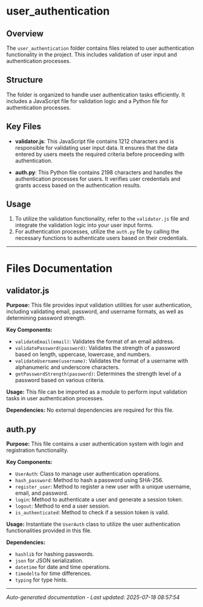 # user_authentication

## Overview
The `user_authentication` folder contains files related to user authentication functionality in the project. This includes validation of user input and authentication processes.

## Structure
The folder is organized to handle user authentication tasks efficiently. It includes a JavaScript file for validation logic and a Python file for authentication processes.

## Key Files
- **validator.js**: This JavaScript file contains 1212 characters and is responsible for validating user input data. It ensures that the data entered by users meets the required criteria before proceeding with authentication.
  
- **auth.py**: This Python file contains 2198 characters and handles the authentication processes for users. It verifies user credentials and grants access based on the authentication results.

## Usage
1. To utilize the validation functionality, refer to the `validator.js` file and integrate the validation logic into your user input forms.
2. For authentication processes, utilize the `auth.py` file by calling the necessary functions to authenticate users based on their credentials.

---

# Files Documentation

## validator.js

**Purpose:** This file provides input validation utilities for user authentication, including validating email, password, and username formats, as well as determining password strength.

**Key Components:**
- `validateEmail(email)`: Validates the format of an email address.
- `validatePassword(password)`: Validates the strength of a password based on length, uppercase, lowercase, and numbers.
- `validateUsername(username)`: Validates the format of a username with alphanumeric and underscore characters.
- `getPasswordStrength(password)`: Determines the strength level of a password based on various criteria.

**Usage:** This file can be imported as a module to perform input validation tasks in user authentication processes.

**Dependencies:** No external dependencies are required for this file.

## auth.py

**Purpose:** This file contains a user authentication system with login and registration functionality.

**Key Components:**
- `UserAuth`: Class to manage user authentication operations.
- `hash_password`: Method to hash a password using SHA-256.
- `register_user`: Method to register a new user with a unique username, email, and password.
- `login`: Method to authenticate a user and generate a session token.
- `logout`: Method to end a user session.
- `is_authenticated`: Method to check if a session token is valid.

**Usage:** Instantiate the `UserAuth` class to utilize the user authentication functionalities provided in this file.

**Dependencies:** 
- `hashlib` for hashing passwords.
- `json` for JSON serialization.
- `datetime` for date and time operations.
- `timedelta` for time differences.
- `typing` for type hints.

---
*Auto-generated documentation - Last updated: 2025-07-18 08:57:54*
